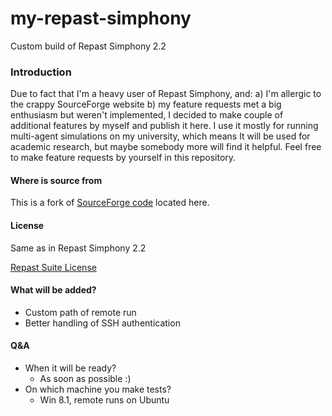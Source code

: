 # my-repast-simphony
Custom build of Repast Simphony 2.2

### Introduction

Due to fact that I'm a heavy user of Repast Simphony, and: a) I'm allergic to the crappy SourceForge website b) my feature requests met a big enthusiasm but weren't implemented, I decided to make couple of additional features by myself and publish it here. I use it mostly for running multi-agent simulations on my university, which means It will be used for academic research, but maybe somebody more will find it helpful. Feel free to make feature requests by yourself in this repository.

#### Where is source from

This is a fork of [SourceForge code](http://repast.sourceforge.net/) located here.

#### License

Same as in Repast Simphony 2.2

[Repast Suite License](http://repast.sourceforge.net/license.php)

#### What will be added?

* Custom path of remote run
* Better handling of SSH authentication

#### Q&A

* When it will be ready?
  * As soon as possible :)
* On which machine you make tests?
  * Win 8.1, remote runs on Ubuntu
